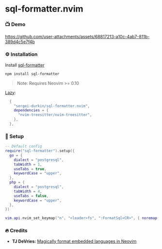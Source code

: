 # sql-formatter.nvim

### 📺 Demo


https://github.com/user-attachments/assets/68817213-a10c-4ab7-811b-389d4c5e7f4b

### ⚙️ Installation

Install [sql-formatter](https://github.com/sql-formatter-org/sql-formatter)

```bash
npm install sql-formatter
```

> Note: Requires Neovim >= 0.10

[Lazy](https://github.com/folke/lazy.nvim):

```lua
  {
    "sergei-durkin/sql-formatter.nvim",
    dependencies = {
      "nvim-treesitter/nvim-treesitter",
    },
  },
```

### 🚀 Setup

```lua
-- Default config
require("sql-formatter").setup({
  go = {
    dialect = "postgresql",
    tabWidth = 1,
    useTabs = true,
    keywordCase = "upper",
  },
  php = {
    dialect = "postgresql",
    tabWidth = 4,
    useTabs = false,
    keywordCase = "upper",
  },
})

vim.api.nvim_set_keymap("n", "<leader>fs", ":FormatSql<CR>", { noremap = true, silent = true })
```

### 🔥 Credits

- **TJ DeVries:** [Magically format embedded languages in Neovim](https://www.youtube.com/watch?v=v3o9YaHBM4Q)
